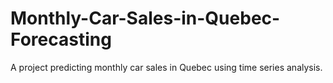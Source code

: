 # Monthly-Car-Sales-in-Quebec-Forecasting
A project predicting monthly car sales in Quebec using time series analysis.

